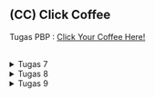 ## (CC) Click Coffee
Tugas PBP : [Click Your Coffee Here!](http://nashwa-ghania-coffeeshop.pbp.cs.ui.ac.id/)
<br>
<br>

<details>
<summary>Tugas 7</summary>

#### Jelaskan apa yang dimaksud dengan stateless widget dan stateful widget, dan jelaskan perbedaan dari keduanya.<br>
- Stateless Widget: Widget yang tidak memiliki status atau tidak dapat diubah setelah dibuat. Contoh: Text, Icon.<br>
- Stateful Widget: Widget yang memiliki status dan dapat berubah. Memiliki metode setState() untuk memperbarui UI. Contoh: Checkbox, TextField.<br>

#### Sebutkan widget apa saja yang kamu gunakan pada proyek ini dan jelaskan fungsinya.<br>
- Scaffold: Struktur dasar halaman, termasuk AppBar dan body.
- AppBar: Bagian atas halaman yang menampilkan judul.
- Column: Menyusun widget secara vertikal.
- Row: Menyusun widget secara horizontal.
- GridView: Menampilkan item dalam bentuk grid.
- Card: Membuat kartu untuk menampilkan informasi.
- InkWell: Menangani interaksi pengguna saat widget ditekan.

#### Apa fungsi dari setState()? Jelaskan variabel apa saja yang dapat terdampak dengan fungsi tersebut.<br>
setState() digunakan untuk memperbarui UI dari Stateful Widget. Ketika dipanggil, semua widget yang bergantung pada variabel yang diubah akan diperbarui. Variabel yang terpengaruh adalah variabel yang digunakan dalam build method. Flutter akan menjalankan ulang fungsi build() dari widget tersebut, sehingga semua perubahan data langsung tampil di layar.<br>

#### Jelaskan perbedaan antara const dengan final.<br>
- const: Nilai tetap yang sudah diketahui saat kompilasi dan tidak dapat diubah. Digunakan untuk widget atau objek yang tidak akan berubah contohnya `const Text('Hello').`
- final: Variabel yang hanya dapat diatur satu kali, tetapi nilainya dapat ditentukan pada runtime. Digunakan untuk objek yang nilainya tidak langsung diketahui pada compile-time, tetapi tidak boleh diubah setelah ditetapkan.

#### Jelaskan bagaimana cara kamu mengimplementasikan checklist-checklist di atas.<br>
1. **Membuat sebuah program Flutter baru.**<br>
Dimulai dengan menjalankan `flutter create click_coffee` pada terminal, membuat aplikasi Flutter dasar bernama "click_coffee". Struktur direktori aplikasi dibuat secara otomatis, termasuk file main.dart untuk konfigurasi awal.<br>

2. **Membuat tiga tombol sederhana dengan ikon dan teks.**<br>
Di menu.dart, tiga tombol dalam bentuk kartu (Card) ditambahkan dengan menggunakan widget ItemCard. Setiap kartu diberi ikon dan teks yang disimpan dalam objek ItemHomepage. Ketiga tombol dibuat dalam susunan GridView sehingga menampilkan kartu dalam tiga kolom.<br>

3. **Mengimplementasikan warna-warna yang berbeda untuk setiap tombol.**<br>
Untuk memberi warna yang berbeda pada setiap tombol, atribut color ditambahkan pada ItemHomepage dan diterapkan ke setiap ItemCard.<br>

4. **Memunculkan Snackbar.**<br>
Pada setiap tombol di dalam onTap dari InkWell, ditambahkan kode untuk memunculkan SnackBar dengan ScaffoldMessenger. SnackBar memiliki teks sesuai nama tombol, dengan warna latar belakang yang mengikuti warna kartu.<br>
</details>

<details>
<summary>Tugas 8</summary>

#### Apa kegunaan const di Flutter? Jelaskan apa keuntungan ketika menggunakan const pada kode Flutter. Kapan sebaiknya kita menggunakan const, dan kapan sebaiknya tidak digunakan?<br>
const di Flutter digunakan untuk menandakan bahwa nilai atau objek tidak akan berubah selama runtime. Keuntungannya adalah objek yang diberi label const hanya akan dibuat sekali dan disimpan dalam memori, sehingga menghemat penggunaan memori dan meningkatkan performa aplikasi karena objek tersebut tidak perlu dibuat ulang setiap kali dibutuhkan. Sebaiknya gunakan const ketika widget atau objek tidak akan berubah selama eksekusi aplikasi, seperti Text, Icon, atau Container yang memiliki properti tetap. Namun, sebaiknya hindari menggunakan const jika objek atau widget perlu diubah selama runtime, seperti yang melibatkan data dinamis atau perubahan state, karena const hanya cocok untuk objek yang sifatnya tetap dan tidak berubah.<br>

#### Jelaskan dan bandingkan penggunaan Column dan Row pada Flutter. Berikan contoh implementasi dari masing-masing layout widget ini!<br>
Column dan Row adalah widget layout di Flutter yang digunakan untuk mengatur posisi widget lainnya secara vertikal dan horizontal. Column digunakan untuk menata widget secara vertikal yaitu dari atas ke bawah, sedangkan Row digunakan untuk menata widget secara horizontal yaitu dari kiri ke kanan.

Contoh implementasi `Column`:
```dart
Column(
  children: <Widget>[
    Text('Item 1'),
    Text('Item 2'),
    Text('Item 3'),
  ],
)
```

Contoh implementasi `Row`:
```dart
Row(
  children: <Widget>[
    Text('Item 1'),
    Text('Item 2'),
    Text('Item 3'),
  ],
)
```
<br>

#### Sebutkan apa saja elemen input yang kamu gunakan pada halaman form yang kamu buat pada tugas kali ini. Apakah terdapat elemen input Flutter lain yang tidak kamu gunakan pada tugas ini? Jelaskan!<br>
Pada halaman product_form, elemen input yang digunakan adalah TextFormField untuk mengisi Product Name, Description, Price, dan Stock. Terdapat beberapa elemen input Flutter lain yang tidak digunakan di tugas ini, seperti DatePicker atau TimePicker untuk memilih tanggal/waktu, DropdownButton untuk pilihan opsi terbatas, Checkbox dan Switch untuk pilihan biner (ya/tidak), serta Slider untuk memilih nilai dalam rentang tertentu. Elemen-elemen ini bisa digunakan jika diperlukan namun, di form ini, elemen input tersebut tidak terlalu diperlukan.<br>

#### Bagaimana cara kamu mengatur tema (theme) dalam aplikasi Flutter agar aplikasi yang dibuat konsisten? Apakah kamu mengimplementasikan tema pada aplikasi yang kamu buat?<br>
Agar konsisten, tema global didefinisikan di dalam MaterialApp pada main.dart. ColorScheme ditetapkan untuk warna utama, sekunder, dan elemen lainnya agar semua widget menggunakan warna yang sama. Pada aplikasi ini, tema diimplementasikan untuk menjaga konsistensi tampilan di seluruh aplikasi.<br>
 
#### Bagaimana cara kamu menangani navigasi dalam aplikasi dengan banyak halaman pada Flutter?<br>
Menggunakan widget Navigator dengan metode push atau pushReplacement untuk berpindah antar halaman. PushReplacement digunakan untuk menggantikan halaman saat ini dengan halaman tujuan, seperti MyHomePage atau ProductEntryFormPage, sehingga pengguna dapat berpindah antar halaman tanpa menumpuk halaman sebelumnya di tumpukan navigasi.<br>
</details>

<details>
<summary>Tugas 9</summary>

#### Jelaskan mengapa kita perlu membuat model untuk melakukan pengambilan ataupun pengiriman data JSON? Apakah akan terjadi error jika kita tidak membuat model terlebih dahulu?<br>
Model JSON memastikan data konsisten, mudah dimanipulasi, dan mengurangi kesalahan dibanding langsung menggunakan JSON mentah. Tanpa model, risiko akses salah, tipe tidak konsisten, dan debugging sulit meningkat.

#### Jelaskan fungsi dari library http yang sudah kamu implementasikan pada tugas ini.<br>
Library HTTP menghubungkan aplikasi ke backend. Data produk diambil dari backend Django lewat GET ke http://127.0.0.1:8000/json/, membuat data lebih dinamis dan mudah diperbarui.

#### Jelaskan fungsi dari CookieRequest dan jelaskan mengapa instance CookieRequest perlu untuk dibagikan ke semua komponen di aplikasi Flutter.<br>
CookieRequest digunakan untuk menangani komunikasi Flutter dengan server Django, termasuk pengelolaan cookie untuk autentikasi dan sesi pengguna. Instance CookieRequest dibagikan ke semua komponen agar sesi pengguna konsisten dan autentikasi cukup dilakukan sekali untuk diakses seluruh komponen.

#### Jelaskan mekanisme pengiriman data mulai dari input hingga dapat ditampilkan pada Flutter.<br>
1. Pengguna memasukkan data di form dan menekan tombol Submit.  
2. Flutter mengirim data ke backend menggunakan HTTP POST.  
3. Backend menyimpan data ke database.  
4. Flutter mengambil data terbaru melalui HTTP GET.  
5. Data ditampilkan di UI menggunakan widget seperti ListView atau GridView.

#### Jelaskan mekanisme autentikasi dari login, register, hingga logout. Mulai dari input data akun pada Flutter ke Django hingga selesainya proses autentikasi oleh Django dan tampilnya menu pada Flutter.<br>
- Registrasi:  Pengguna mengisi form untuk membuat akun. Data dikirim ke Django, divalidasi, lalu disimpan. Jika berhasil, pesan sukses ditampilkan di Flutter.  

- Login: Pengguna mengisi form login. Data dikirim ke Django, lalu cookie autentikasi dibuat jika valid. Cookie disimpan oleh `pbp_django_auth`, dan pengguna masuk ke menu utama.  

- Logout: Pengguna menekan Logout. Flutter mengirim permintaan ke Django, sesi dihapus, cookie dihapus, dan pengguna diarahkan ke halaman login.

#### Jelaskan bagaimana cara kamu mengimplementasikan checklist di atas secara step-by-step! (bukan hanya sekadar mengikuti tutorial).<br>
1. **Mengimplementasikan fitur registrasi akun pada proyek tugas Flutter.**<br>
Buat aplikasi bernama authentication di Django untuk menangani autentikasi pengguna yang terintegrasi dengan Flutter, dengan menambahkan fungsi login(), register(), dan logout() di views.py sebagai endpoint untuk proses autentikasi.

2. **Membuat halaman login pada proyek tugas Flutter.**<br>
Membuat halaman login dan register yang berupa form untuk input kredensial pengguna.

3. **Mengintegrasikan sistem autentikasi Django dengan proyek tugas Flutter.**<br>
Menyambungkan database local dengan Flutter.

4. **Membuat model kustom sesuai dengan proyek aplikasi Django.**<br>
Membuat model kustom untuk menerima data JSON dari endpoint /json/ di Django dan menerapkan fetch data dari Django dengan cara menambah dependensi HTTP dengan memodifikasi AndroidManifest.xml pada proyek Flutter.

5. **Membuat halaman yang berisi daftar semua item yang terdapat pada endpoint JSON di Django yang telah kamu deploy.**<br>
- Tampilkan name, price, dan description dari masing-masing item pada halaman ini.
Membuat halaman list produk melalui product_list.dart yang menampilkan semua produk user.

6. **Membuat halaman detail untuk setiap item yang terdapat pada halaman daftar Item.**<br>
Untuk setiap item pada list produk, jika diklik akan mengarahkan ke halaman detail produk.

</details>